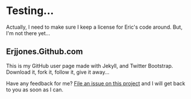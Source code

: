 # Testing...

Actually, I need to make sure I keep a license for Eric's code around. But, I'm not there yet...

## Erjjones.Github.com

This is my GitHub user page made with Jekyll, and Twitter Bootstrap.  Download it, fork it, follow it, give it away...

Have any feedback for me? [File an issue on this
project](https://github.com/erjjones/Feedback/issues/new) and I will get back to
you as soon as I can.
